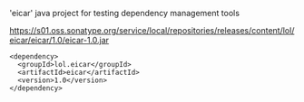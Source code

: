 'eicar' java project for testing dependency management tools

https://s01.oss.sonatype.org/service/local/repositories/releases/content/lol/eicar/eicar/1.0/eicar-1.0.jar

```
<dependency>
  <groupId>lol.eicar</groupId>
  <artifactId>eicar</artifactId>
  <version>1.0</version>
</dependency>
```

